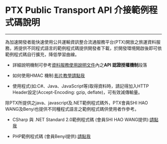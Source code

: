 # PTX Public Transport API 介接範例程式碼說明

---

為加速開發者能快速使用公共運輸資訊整合流通服務平台(PTX)開放之旅運資料服務，將提供不同程式語言的範例程式碼提供開發者下載，於開發環境開啟後即可依範例程式碼自行擴充，降低學習曲線。

- 詳細說明機制可參考[資料服務使用說明文件](https://gist.github.com/ptxmotc/383118204ecf7192bdf96bc0197bb981)內之**API 認證授權機制**段落

- 如何使用HMAC 機制:[影片教學請點我](https://www.youtube.com/watch?v=m6mjfnvfeZE&feature=youtu.be)

- 使用程式(如:C#、Java、JavaScript等)取得資料時，請記得加入HTTP Header設定(Accept-Encoding: gzip, deflate)，可有效減傳輸量。

除PTX所提供之java、javascript及.NET範例程式碼外，PTX會員SHI HAO WANG及Benyi也提供不同種程式語言之範例程式碼供使用者作參考。

- CSharp 與 .NET Standard 2.0範例程式碼 (會員SHI HAO WANG提供):[請點我](https://github.com/txstudio/ptx-api-authorize-httpclient-sample)

- PHP範例程式碼 (會員Benyi提供):[請點我](https://gist.github.com/banqhsia/e157a68f730785c0727481d57e5325e0)


